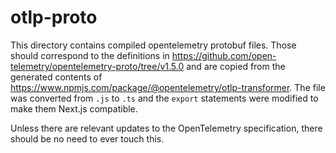 # otlp-proto

This directory contains compiled opentelemetry protobuf files.
Those should correspond to the definitions in https://github.com/open-telemetry/opentelemetry-proto/tree/v1.5.0 and are copied
from the generated contents of https://www.npmjs.com/package/@opentelemetry/otlp-transformer.
The file was converted from `.js` to `.ts` and the `export` statements were modified to make them Next.js compatible.

Unless there are relevant updates to the OpenTelemetry specification, there should be no need to ever touch this.
